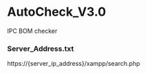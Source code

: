 # AutoCheck_V3.0
IPC BOM checker

### Server_Address.txt
https://{server_ip_address}/xampp/search.php
